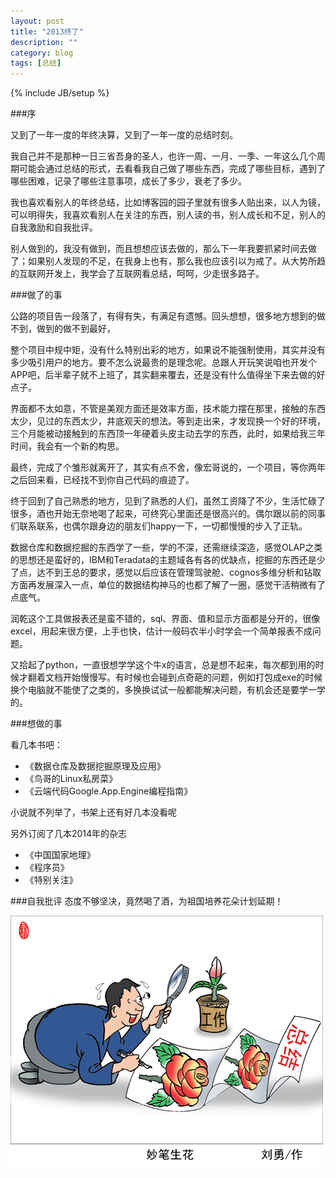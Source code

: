 ```yaml
---
layout: post
title: "2013终了"
description: ""
category: blog
tags: [总结]
---
```

{% include JB/setup %}

###序

又到了一年一度的年终决算，又到了一年一度的总结时刻。

我自己并不是那种一日三省吾身的圣人，也许一周、一月、一季、一年这么几个周期可能会通过总结的形式，去看看我自己做了哪些东西，完成了哪些目标，遇到了哪些困难，记录了哪些注意事项，成长了多少，衰老了多少。

我也喜欢看别人的年终总结，比如博客园的园子里就有很多人贴出来，以人为镜，可以明得失，我喜欢看别人在关注的东西，别人读的书，别人成长和不足，别人的自我激励和自我批评。

别人做到的，我没有做到，而且想想应该去做的，那么下一年我要抓紧时间去做了；如果别人发现的不足，在我身上也有，那么我也应该引以为戒了。从大势所趋的互联网开发上，我学会了互联网看总结，呵呵，少走很多路子。


###做了的事

公路的项目告一段落了，有得有失，有满足有遗憾。回头想想，很多地方想到的做不到，做到的做不到最好，

整个项目中规中矩，没有什么特别出彩的地方，如果说不能强制使用，其实并没有多少吸引用户的地方。要不怎么说最贵的是理念呢。总跟人开玩笑说咱也开发个APP吧，后半辈子就不上班了，其实翻来覆去，还是没有什么值得坐下来去做的好点子。

界面都不太如意，不管是美观方面还是效率方面，技术能力摆在那里，接触的东西太少，见过的东西太少，井底观天的想法。等到走出来，才发现换一个好的环境，三个月能被动接触到的东西顶一年硬着头皮主动去学的东西，此时，如果给我三年时间，我会有一个新的构思。

最终，完成了个雏形就离开了，其实有点不舍，像宏哥说的，一个项目，等你两年之后回来看，已经找不到你自己代码的痕迹了。

终于回到了自己熟悉的地方，见到了熟悉的人们，虽然工资降了不少，生活忙碌了很多，酒也开始无奈地喝了起来，可终究心里面还是很高兴的。偶尔跟以前的同事们联系联系，也偶尔跟身边的朋友们happy一下，一切都慢慢的步入了正轨。

数据仓库和数据挖掘的东西学了一些，学的不深，还需继续深造，感觉OLAP之类的思想还是蛮好的，IBM和Teradata的主题域各有各的优缺点，挖掘的东西还是少了点，达不到王总的要求，感觉以后应该在管理驾驶舱、cognos多维分析和钻取方面再发展深入一点，单位的数据结构神马的也都了解了一圈，感觉干活稍微有了点底气。

润乾这个工具做报表还是蛮不错的，sql、界面、值和显示方面都是分开的，很像excel，用起来很方便，上手也快，估计一般码农半小时学会一个简单报表不成问题。

又拾起了python，一直很想学学这个牛x的语言，总是想不起来，每次都到用的时候才翻着文档开始慢慢写。有时候也会碰到点奇葩的问题，例如打包成exe的时候换个电脑就不能使了之类的，多换换试试一般都能解决问题，有机会还是要学一学的。

###想做的事

看几本书吧：

- 《数据仓库及数据挖掘原理及应用》
- 《鸟哥的Linux私房菜》
- 《云端代码Google.App.Engine编程指南》

小说就不列举了，书架上还有好几本没看呢

另外订阅了几本2014年的杂志

- 《中国国家地理》
- 《程序员》
- 《特别关注》

###自我批评
态度不够坚决，竟然喝了酒，为祖国培养花朵计划延期！

![](/blog/image/2013zhongliao.jpg)
